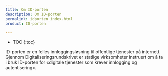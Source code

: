 ```yaml
---
title: Om ID-porten
description: Om ID-porten
permalink: idporten_index.html
product: ID-porten

---
```


* TOC
{:toc}

ID-porten er en felles innloggingsløsning til offentlige tjenester på internett. Gjennom Digitaliseringsrundskrivet er statlige virksomheter instruert om å ta i bruk ID-porten for «digitale tjenester som krever innlogging og autentisering».
